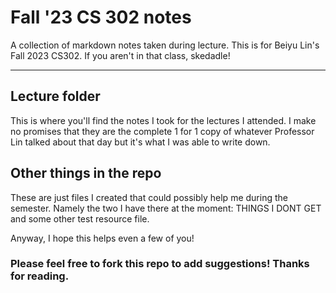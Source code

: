# Fall '23 CS 302 notes

A collection of markdown notes taken during lecture. This is for Beiyu Lin's Fall 2023 CS302. If you aren't in that class, skedadle!
___
## Lecture folder

This is where you'll find the notes I took for the lectures I attended. I make no promises that they are the complete 1 for 1 copy of whatever Professor Lin talked about that day but it's what I was able to write down. 

## Other things in the repo
These are just files I created that could possibly help me during the semester. Namely the two I have there at the moment: THINGS I DONT GET and some other test resource file. 

Anyway, I hope this helps even a few of you! 
### Please feel free to fork this repo to add suggestions! Thanks for reading. 
